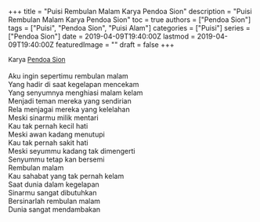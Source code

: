 +++
title = "Puisi Rembulan Malam Karya Pendoa Sion"
description = "Puisi Rembulan Malam Karya Pendoa Sion"
toc = true
authors = ["Pendoa Sion"]
tags = ["Puisi", "Pendoa Sion", "Puisi Alam"]
categories = ["Puisi"]
series = ["Pendoa Sion"]
date = 2019-04-09T19:40:00Z
lastmod = 2019-04-09T19:40:00Z
featuredImage = ""
draft = false
+++

<div style="text-align: justify;">
<div style="font-size: small;">Karya <a href="/authors/pendoa-sion/" target="_blank">Pendoa Sion</a></div><br />
Aku ingin sepertimu rembulan malam<br />Yang hadir di saat kegelapan mencekam<br />Yang senyumnya menghiasi malam kelam<br />Menjadi teman mereka yang sendirian<br />Rela menjagai mereka yang kelelahan<br />Meski sinarmu milik mentari<br />Kau tak pernah kecil hati<br />Meski awan kadang menutupi<br />Kau tak pernah sakit hati<br />Meski seyummu kadang tak dimengerti<br />Senyummu tetap kan bersemi<br />Rembulan malam<br />Kau sahabat yang tak pernah kelam<br />Saat dunia dalam kegelapan<br />Sinarmu sangat dibutuhkan<br />Bersinarlah rembulan malam<br />Dunia sangat mendambakan</div>
